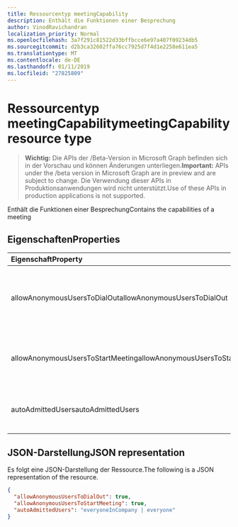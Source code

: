```yaml
---
title: Ressourcentyp meetingCapability
description: Enthält die Funktionen einer Besprechung
author: VinodRavichandran
localization_priority: Normal
ms.openlocfilehash: 3a7f291c81522d33bffbcce6e97a407f09234db5
ms.sourcegitcommit: d2b3ca32602ffa76cc7925d7f4d1e2258e611ea5
ms.translationtype: MT
ms.contentlocale: de-DE
ms.lasthandoff: 01/11/2019
ms.locfileid: "27825809"
---
```

# <a name="meetingcapability-resource-type"></a><span data-ttu-id="b517a-103">Ressourcentyp meetingCapability</span><span class="sxs-lookup"><span data-stu-id="b517a-103">meetingCapability resource type</span></span>

> <span data-ttu-id="b517a-104">**Wichtig:** Die APIs der /Beta-Version in Microsoft Graph befinden sich in der Vorschau und können Änderungen unterliegen.</span><span class="sxs-lookup"><span data-stu-id="b517a-104">**Important:** APIs under the /beta version in Microsoft Graph are in preview and are subject to change.</span></span> <span data-ttu-id="b517a-105">Die Verwendung dieser APIs in Produktionsanwendungen wird nicht unterstützt.</span><span class="sxs-lookup"><span data-stu-id="b517a-105">Use of these APIs in production applications is not supported.</span></span>

<span data-ttu-id="b517a-106">Enthält die Funktionen einer Besprechung</span><span class="sxs-lookup"><span data-stu-id="b517a-106">Contains the capabilities of a meeting</span></span>

## <a name="properties"></a><span data-ttu-id="b517a-107">Eigenschaften</span><span class="sxs-lookup"><span data-stu-id="b517a-107">Properties</span></span>

| <span data-ttu-id="b517a-108">Eigenschaft</span><span class="sxs-lookup"><span data-stu-id="b517a-108">Property</span></span>                          | <span data-ttu-id="b517a-109">Typ</span><span class="sxs-lookup"><span data-stu-id="b517a-109">Type</span></span>    | <span data-ttu-id="b517a-110">Beschreibung</span><span class="sxs-lookup"><span data-stu-id="b517a-110">Description</span></span>                                                        |
|:----------------------------------|:--------|:-------------------------------------------------------------------|
| <span data-ttu-id="b517a-111">allowAnonymousUsersToDialOut</span><span class="sxs-lookup"><span data-stu-id="b517a-111">allowAnonymousUsersToDialOut</span></span>      | <span data-ttu-id="b517a-112">Boolean</span><span class="sxs-lookup"><span data-stu-id="b517a-112">Boolean</span></span> | <span data-ttu-id="b517a-113">Gibt an, ob anonyme Benutzer als Client-Anschluss in einer Besprechung zulässig ist.</span><span class="sxs-lookup"><span data-stu-id="b517a-113">Indicates whether anonymous users dialout is allowed in a meeting.</span></span> |
| <span data-ttu-id="b517a-114">allowAnonymousUsersToStartMeeting</span><span class="sxs-lookup"><span data-stu-id="b517a-114">allowAnonymousUsersToStartMeeting</span></span> | <span data-ttu-id="b517a-115">Boolean</span><span class="sxs-lookup"><span data-stu-id="b517a-115">Boolean</span></span> | <span data-ttu-id="b517a-116">Gibt an, ob anonyme Benutzer zugelassen sind, um eine Besprechung zu starten.</span><span class="sxs-lookup"><span data-stu-id="b517a-116">Indicates whether anonymous users are allowed to start a meeting.</span></span>  |
| <span data-ttu-id="b517a-117">autoAdmittedUsers</span><span class="sxs-lookup"><span data-stu-id="b517a-117">autoAdmittedUsers</span></span>                 | <span data-ttu-id="b517a-118">String</span><span class="sxs-lookup"><span data-stu-id="b517a-118">String</span></span>  | <span data-ttu-id="b517a-119">Mögliche Werte: `everyoneInCompany`, `everyone`.</span><span class="sxs-lookup"><span data-stu-id="b517a-119">Possible values are: `everyoneInCompany`, `everyone`.</span></span>              |

## <a name="json-representation"></a><span data-ttu-id="b517a-120">JSON-Darstellung</span><span class="sxs-lookup"><span data-stu-id="b517a-120">JSON representation</span></span>

<span data-ttu-id="b517a-121">Es folgt eine JSON-Darstellung der Ressource.</span><span class="sxs-lookup"><span data-stu-id="b517a-121">The following is a JSON representation of the resource.</span></span>

<!-- {
  "blockType": "resource",
  "optionalProperties": [

  ],
  "@odata.type": "microsoft.graph.meetingCapability"
}-->
```json
{
  "allowAnonymousUsersToDialOut": true,
  "allowAnonymousUsersToStartMeeting": true,
  "autoAdmittedUsers": "everyoneInCompany | everyone"
}
```

<!-- uuid: 8fcb5dbc-d5aa-4681-8e31-b001d5168d79
2015-10-25 14:57:30 UTC -->
<!-- {
  "type": "#page.annotation",
  "description": "meetingCapability resource",
  "keywords": "",
  "section": "documentation",
  "tocPath": ""
}-->
